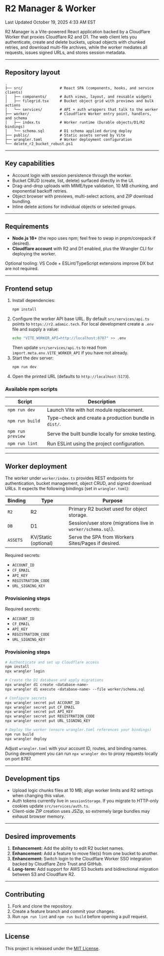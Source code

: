 # R2 Manager & Worker

Last Updated October 19, 2025 4:33 AM EST

R2 Manager is a Vite-powered React application backed by a Cloudflare Worker that proxies Cloudflare R2 and D1. The web client lets you authenticate, create and delete buckets, upload objects with chunked retries, and download multi-file archives, while the worker mediates all requests, issues signed URLs, and stores session metadata.

---

## Repository layout

```
.
├── src/                 # React SPA (components, hooks, and service clients)
│   ├── components/      # Auth views, layout, and reusable widgets
│   ├── filegrid.tsx     # Bucket object grid with previews and bulk actions
│   └── services/        # API + auth wrappers that talk to the worker
├── worker/              # Cloudflare Worker entry point, handlers, and schema
│   ├── index.ts         # Worker runtime (Durable objects/D1/R2 bindings)
│   └── schema.sql       # D1 schema applied during deploy
├── public/              # Static assets served by Vite
├── wrangler.toml        # Worker deployment configuration
└── delete_r2_bucket_robust.ps1
```

---

## Key capabilities

- Account login with session persistence through the worker.
- Bucket CRUD (create, list, delete) surfaced directly in the UI.
- Drag-and-drop uploads with MIME/type validation, 10 MB chunking, and exponential backoff retries.
- Object browser with previews, multi-select actions, and ZIP download bundling.
- Inline delete actions for individual objects or selected groups.

---

## Requirements

- **Node.js 18+** (the repo uses npm; feel free to swap in pnpm/corepack if desired).
- **Cloudflare account** with R2 and D1 enabled, plus the Wrangler CLI for deploying the worker.

Optional tooling: VS Code + ESLint/TypeScript extensions improve DX but are not required.

---

## Frontend setup

1. Install dependencies:
   ```bash
   npm install
   ```
2. Configure the worker API base URL. By default `src/services/api.ts` points to `https://r2.adamic.tech`. For local development create a `.env` file and supply a value:
   ```bash
   echo "VITE_WORKER_API=http://localhost:8787" >> .env
   ```
   Then update `src/services/api.ts` to read from `import.meta.env.VITE_WORKER_API` if you have not already.
3. Start the dev server:
   ```bash
   npm run dev
   ```
4. Open the printed URL (defaults to `http://localhost:5173`).

### Available npm scripts

| Script            | Description                                      |
| ----------------- | ------------------------------------------------ |
| `npm run dev`     | Launch Vite with hot module replacement.         |
| `npm run build`   | Type-check and create a production bundle in `dist/`. |
| `npm run preview` | Serve the built bundle locally for smoke testing. |
| `npm run lint`    | Run ESLint using the project configuration.      |

---

## Worker deployment

The worker under `worker/index.ts` provides REST endpoints for authentication, bucket management, object CRUD, and signed download URLs. It expects the following bindings (set in `wrangler.toml`):

| Binding  | Type | Purpose |
| -------- | ---- | ------- |
| `R2`     | R2   | Primary R2 bucket used for object storage. |
| `DB`     | D1   | Session/user store (migrations live in `worker/schema.sql`). |
| `ASSETS` | KV/Static (optional) | Serve the SPA from Workers Sites/Pages if desired. |

Required secrets:
- `ACCOUNT_ID`
- `CF_EMAIL`
- `API_KEY`
- `REGISTRATION_CODE`
- `URL_SIGNING_KEY`

### Provisioning steps


Required secrets:
- `ACCOUNT_ID`
- `CF_EMAIL`
- `API_KEY`
- `REGISTRATION_CODE`
- `URL_SIGNING_KEY`

### Provisioning steps

```bash
# Authenticate and set up Cloudflare access
npm install
npx wrangler login

# Create the D1 database and apply migrations
npx wrangler d1 create <database-name>
npx wrangler d1 execute <database-name> --file worker/schema.sql

# Configure secrets
npx wrangler secret put ACCOUNT_ID
npx wrangler secret put CF_EMAIL
npx wrangler secret put API_KEY
npx wrangler secret put REGISTRATION_CODE
npx wrangler secret put URL_SIGNING_KEY

# Deploy the worker (ensure wrangler.toml references your bindings)
npm run build
npx wrangler deploy
```

Adjust `wrangler.toml` with your account ID, routes, and binding names. During development you can run `npx wrangler dev` to proxy requests locally on port 8787.

---

## Development tips

- Upload logic chunks files at 10 MB; align worker limits and R2 settings when changing this value.
- Auth tokens currently live in `sessionStorage`. If you migrate to HTTP-only cookies update `src/services/auth.ts`.
- Client-side ZIP creation uses JSZip, so extremely large bundles may exhaust browser memory.

---

## Desired improvements

1. **Enhancement:** Add the ability to edit R2 bucket names.
2. **Enhancement:** Add a feature to move file(s) from one bucket to another.
3. **Enhancement:** Switch login to the Cloudflare Worker SSO integration backed by Cloudflare Zero Trust and GitHub.
4. **Long-term:** Add support for AWS S3 buckets and bidirectional migration between S3 and Cloudflare R2.

---

## Contributing

1. Fork and clone the repository.
2. Create a feature branch and commit your changes.
3. Run `npm run lint` and `npm run build` before opening a pull request.

---

## License

This project is released under the [MIT License](LICENSE).